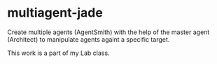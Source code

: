 # multiagent-jade

Create multiple agents (AgentSmith) with the help of the master agent (Architect)
to manipulate agents againt a specific target.

This work is a part of my Lab class. 
